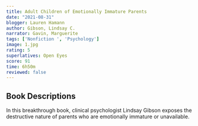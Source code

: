 ```yaml
---
title: Adult Children of Emotionally Immature Parents
date: "2021-08-31"
blogger: Lauren Hamann
author: Gibson, Lindsay C.
narrator: Gavin, Marguerite
tags: ['Nonfiction ', 'Psychology']
image: 1.jpg
rating: 5
superlatives: Open Eyes
score: 91
time: 6h50m
reviewed: false
---
```



## Book Descriptions

In this breakthrough book, clinical psychologist Lindsay Gibson exposes the destructive nature of parents who are emotionally immature or unavailable.